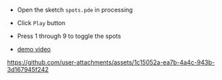- Open the sketch `spots.pde` in processing

- Click `Play` button

- Press 1 through 9 to toggle the spots

- [demo video](spots.mov)

https://github.com/user-attachments/assets/1c15052a-ea7b-4a4c-943b-3d167945f242

